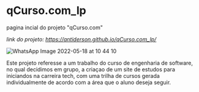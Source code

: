 # qCurso.com_lp
 pagina incial do projeto "qCurso.com"

*link do projeto: https://antiderson.github.io/qCurso.com_lp/*

![WhatsApp Image 2022-05-18 at 10 44 10](https://user-images.githubusercontent.com/84481208/169056073-248fea83-d16a-4221-82e4-e945f3550d2d.jpeg)

Este projeto referesse a um trabalho do curso de engenharia de software, no qual decidimos em grupo,
a criaçao de um site de estudos para iniciandos na carreira tech, com uma trilha de cursos gerada individualmente de
acordo com a área que o aluno deseja seguir.
